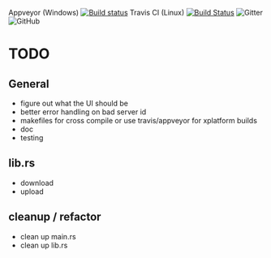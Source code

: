 Appveyor (Windows)
[![Build status](https://ci.appveyor.com/api/projects/status/fxunefx1h5o1n3s8?svg=true)](https://ci.appveyor.com/project/zpeters/speedtestr)
Travis CI (Linux)
[![Build Status](https://travis-ci.org/zpeters/speedtestr.svg?branch=master)](https://travis-ci.org/zpeters/speedtestr)
![Gitter](https://img.shields.io/gitter/room/zpeters/speedtestr.svg)
![GitHub](https://img.shields.io/github/license/zpeters/speedtestr.svg)

# TODO

## General
 - figure out what the UI should be
- better error handling on bad server id
- makefiles for cross compile or use travis/appveyor for xplatform builds
- doc
- testing

## lib.rs
- download
- upload

## cleanup / refactor
- clean up main.rs
- clean up lib.rs
